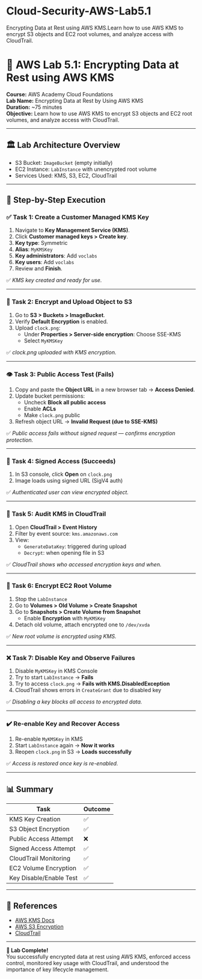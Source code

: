 # Cloud-Security-AWS-Lab5.1
Encrypting Data at Rest using AWS KMS.Learn how to use AWS KMS to encrypt S3 objects and EC2 root volumes, and analyze access with CloudTrail.
# 🔐 AWS Lab 5.1: Encrypting Data at Rest using AWS KMS

**Course:** AWS Academy Cloud Foundations  
**Lab Name:** Encrypting Data at Rest by Using AWS KMS  
**Duration:** ~75 minutes  
**Objective:** Learn how to use AWS KMS to encrypt S3 objects and EC2 root volumes, and analyze access with CloudTrail.

---

## 🏛️ Lab Architecture Overview

- S3 Bucket: `ImageBucket` (empty initially)
- EC2 Instance: `LabInstance` with unencrypted root volume
- Services Used: KMS, S3, EC2, CloudTrail

---

## 🚀 Step-by-Step Execution

### ✅ **Task 1: Create a Customer Managed KMS Key**
1. Navigate to **Key Management Service (KMS)**.
2. Click **Customer managed keys > Create key**.
3. **Key type**: Symmetric
4. **Alias**: `MyKMSKey`
5. **Key administrators**: Add `voclabs`
6. **Key users**: Add `voclabs`
7. Review and **Finish**.

✅ *KMS key created and ready for use.*

---

### 📂 **Task 2: Encrypt and Upload Object to S3**
1. Go to **S3 > Buckets > ImageBucket**.
2. Verify **Default Encryption** is enabled.
3. Upload `clock.png`:
   - Under **Properties > Server-side encryption**: Choose SSE-KMS
   - Select `MyKMSKey`

✅ *clock.png uploaded with KMS encryption.*

---

### 👁️ **Task 3: Public Access Test (Fails)**
1. Copy and paste the **Object URL** in a new browser tab → **Access Denied**.
2. Update bucket permissions:
   - Uncheck **Block all public access**
   - Enable **ACLs**
   - Make `clock.png` public
3. Refresh object URL → **Invalid Request (due to SSE-KMS)**

✅ *Public access fails without signed request — confirms encryption protection.*

---

### 🔐 **Task 4: Signed Access (Succeeds)**
1. In S3 console, click **Open** on `clock.png`
2. Image loads using signed URL (SigV4 auth)

✅ *Authenticated user can view encrypted object.*

---

### 📄 **Task 5: Audit KMS in CloudTrail**
1. Open **CloudTrail > Event History**
2. Filter by event source: `kms.amazonaws.com`
3. View:
   - `GenerateDataKey`: triggered during upload
   - `Decrypt`: when opening file in S3

✅ *CloudTrail shows who accessed encryption keys and when.*

---

### 📀 **Task 6: Encrypt EC2 Root Volume**
1. Stop the `LabInstance`
2. Go to **Volumes > Old Volume > Create Snapshot**
3. Go to **Snapshots > Create Volume from Snapshot**
   - Enable **Encryption** with `MyKMSKey`
4. Detach old volume, attach encrypted one to `/dev/xvda`

✅ *New root volume is encrypted using KMS.*

---

### ❌ **Task 7: Disable Key and Observe Failures**
1. Disable `MyKMSKey` in KMS Console
2. Try to start `LabInstance` → **Fails**
3. Try to access `clock.png` → **Fails with KMS.DisabledException**
4. CloudTrail shows errors in `CreateGrant` due to disabled key

✅ *Disabling a key blocks all access to encrypted data.*

---

### ✔️ **Re-enable Key and Recover Access**
1. Re-enable `MyKMSKey` in KMS
2. Start `LabInstance` again → **Now it works**
3. Reopen `clock.png` in S3 → **Loads successfully**

✅ *Access is restored once key is re-enabled.*

---

## 📊 Summary
| Task | Outcome |
|------|---------|
| KMS Key Creation | ✅ |
| S3 Object Encryption | ✅ |
| Public Access Attempt | ❌ |
| Signed Access Attempt | ✅ |
| CloudTrail Monitoring | ✅ |
| EC2 Volume Encryption | ✅ |
| Key Disable/Enable Test | ✅ |

---

## 🔗 References
- [AWS KMS Docs](https://docs.aws.amazon.com/kms/)
- [AWS S3 Encryption](https://docs.aws.amazon.com/AmazonS3/latest/userguide/UsingKMSEncryption.html)
- [CloudTrail](https://docs.aws.amazon.com/awscloudtrail/latest/userguide/cloudtrail-user-guide.html)

---

**🎉 Lab Complete!**  
You successfully encrypted data at rest using AWS KMS, enforced access control, monitored key usage with CloudTrail, and understood the importance of key lifecycle management.

